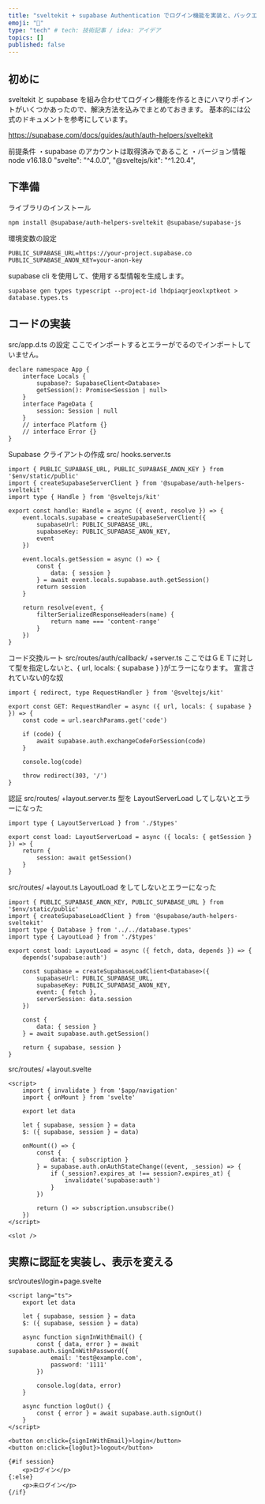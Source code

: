 ```yaml
---
title: "sveltekit + supabase Authentication でログイン機能を実装と、バックエンドのAPIでアクセストークンを検証する"
emoji: "🙆"
type: "tech" # tech: 技術記事 / idea: アイデア
topics: []
published: false
---
```


<!-- https://zenn.dev/keitakn/scraps/3fd37cb11321c2 -->

## 初めに

sveltekit と supabase を組み合わせてログイン機能を作るときにハマりポイントがいくつかあったので、解決方法を込みでまとめておきます。
基本的には公式のドキュメントを参考にしています。

https://supabase.com/docs/guides/auth/auth-helpers/sveltekit

前提条件
・supabase のアカウントは取得済みであること
・バージョン情報
node v16.18.0
"svelte": "^4.0.0",
"@sveltejs/kit": "^1.20.4",

## 下準備

ライブラリのインストール

```
npm install @supabase/auth-helpers-sveltekit @supabase/supabase-js
```

環境変数の設定

```
PUBLIC_SUPABASE_URL=https://your-project.supabase.co
PUBLIC_SUPABASE_ANON_KEY=your-anon-key

```

supabase cli を使用して、使用する型情報を生成します。

```
supabase gen types typescript --project-id lhdpiaqrjeoxlxptkeot > database.types.ts
```

## コードの実装

src/app.d.ts の設定
ここでインポートするとエラーがでるのでインポートしていません。

```
declare namespace App {
	interface Locals {
		supabase?: SupabaseClient<Database>
		getSession(): Promise<Session | null>
	}
	interface PageData {
		session: Session | null
	}
	// interface Platform {}
	// interface Error {}
}

```

Supabase クライアントの作成
src/ hooks.server.ts

```
import { PUBLIC_SUPABASE_URL, PUBLIC_SUPABASE_ANON_KEY } from '$env/static/public'
import { createSupabaseServerClient } from '@supabase/auth-helpers-sveltekit'
import type { Handle } from '@sveltejs/kit'

export const handle: Handle = async ({ event, resolve }) => {
	event.locals.supabase = createSupabaseServerClient({
		supabaseUrl: PUBLIC_SUPABASE_URL,
		supabaseKey: PUBLIC_SUPABASE_ANON_KEY,
		event
	})

	event.locals.getSession = async () => {
		const {
			data: { session }
		} = await event.locals.supabase.auth.getSession()
		return session
	}

	return resolve(event, {
		filterSerializedResponseHeaders(name) {
			return name === 'content-range'
		}
	})
}

```

コード交換ルート
src/routes/auth/callback/ +server.ts
ここではＧＥＴに対して型を指定しないと、{ url, locals: { supabase } }がエラーになります。
宣言されていない的な奴

```
import { redirect, type RequestHandler } from '@sveltejs/kit'

export const GET: RequestHandler = async ({ url, locals: { supabase } }) => {
	const code = url.searchParams.get('code')

	if (code) {
		await supabase.auth.exchangeCodeForSession(code)
	}

	console.log(code)

	throw redirect(303, '/')
}

```

認証
src/routes/ +layout.server.ts
型を LayoutServerLoad してしないとエラーになった

```
import type { LayoutServerLoad } from './$types'

export const load: LayoutServerLoad = async ({ locals: { getSession } }) => {
	return {
		session: await getSession()
	}
}

```

src/routes/ +layout.ts
LayoutLoad をしてしないとエラーになった

```
import { PUBLIC_SUPABASE_ANON_KEY, PUBLIC_SUPABASE_URL } from '$env/static/public'
import { createSupabaseLoadClient } from '@supabase/auth-helpers-sveltekit'
import type { Database } from '../../database.types'
import type { LayoutLoad } from './$types'

export const load: LayoutLoad = async ({ fetch, data, depends }) => {
	depends('supabase:auth')

	const supabase = createSupabaseLoadClient<Database>({
		supabaseUrl: PUBLIC_SUPABASE_URL,
		supabaseKey: PUBLIC_SUPABASE_ANON_KEY,
		event: { fetch },
		serverSession: data.session
	})

	const {
		data: { session }
	} = await supabase.auth.getSession()

	return { supabase, session }
}
```

src/routes/ +layout.svelte

```
<script>
	import { invalidate } from '$app/navigation'
	import { onMount } from 'svelte'

	export let data

	let { supabase, session } = data
	$: ({ supabase, session } = data)

	onMount(() => {
		const {
			data: { subscription }
		} = supabase.auth.onAuthStateChange((event, _session) => {
			if (_session?.expires_at !== session?.expires_at) {
				invalidate('supabase:auth')
			}
		})

		return () => subscription.unsubscribe()
	})
</script>

<slot />
```

## 実際に認証を実装し、表示を変える

src\routes\login\+page.svelte

```
<script lang="ts">
	export let data

	let { supabase, session } = data
	$: ({ supabase, session } = data)

	async function signInWithEmail() {
		const { data, error } = await supabase.auth.signInWithPassword({
			email: 'test@example.com',
			password: '1111'
		})

		console.log(data, error)
	}

	async function logOut() {
		const { error } = await supabase.auth.signOut()
	}
</script>

<button on:click={signInWithEmail}>login</button>
<button on:click={logOut}>logout</button>

{#if session}
	<p>ログイン</p>
{:else}
	<p>未ログイン</p>
{/if}

```
